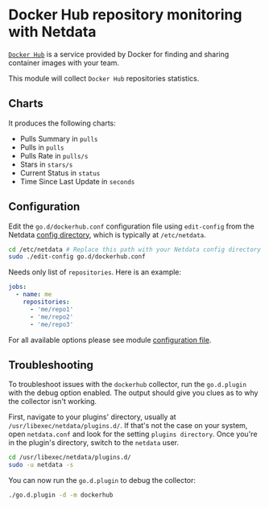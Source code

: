 <!--
title: "Docker Hub repository monitoring with Netdata"
description: "Monitor the health and performance of Docker Hub repositories with zero configuration, per-second metric granularity, and interactive visualizations."
custom_edit_url: https://github.com/netdata/go.d.plugin/edit/master/modules/dockerhub/README.md
sidebar_label: "Docker Hub repositories"
-->

# Docker Hub repository monitoring with Netdata

[`Docker Hub`](https://docs.docker.com/docker-hub/) is a service provided by Docker for finding and sharing container
images with your team.

This module will collect `Docker Hub` repositories statistics.

## Charts

It produces the following charts:

- Pulls Summary in `pulls`
- Pulls in `pulls`
- Pulls Rate in `pulls/s`
- Stars in `stars/s`
- Current Status in `status`
- Time Since Last Update in `seconds`

## Configuration

Edit the `go.d/dockerhub.conf` configuration file using `edit-config` from the
Netdata [config directory](https://learn.netdata.cloud/docs/configure/nodes), which is typically at `/etc/netdata`.

```bash
cd /etc/netdata # Replace this path with your Netdata config directory
sudo ./edit-config go.d/dockerhub.conf
```

Needs only list of `repositories`. Here is an example:

```yaml
jobs:
  - name: me
    repositories:
      - 'me/repo1'
      - 'me/repo2'
      - 'me/repo3' 
```

For all available options please see
module [configuration file](https://github.com/netdata/go.d.plugin/blob/master/config/go.d/dockerhub.conf).

## Troubleshooting

To troubleshoot issues with the `dockerhub` collector, run the `go.d.plugin` with the debug option enabled. The output
should give you clues as to why the collector isn't working.

First, navigate to your plugins' directory, usually at `/usr/libexec/netdata/plugins.d/`. If that's not the case on your
system, open `netdata.conf` and look for the setting `plugins directory`. Once you're in the plugin's directory, switch
to the `netdata` user.

```bash
cd /usr/libexec/netdata/plugins.d/
sudo -u netdata -s
```

You can now run the `go.d.plugin` to debug the collector:

```bash
./go.d.plugin -d -m dockerhub
```

